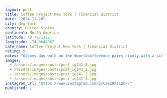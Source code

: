 ```yaml
---
layout: post
title: Coffee Project New York | Financial District
date: "2024-11-26"
city: New York
country: United States
continent: North America
latitude: 40.7071222
longitude: -74.0049867
cafe_name: Coffee Project New York | Financial District
rating: 5
notes: "Gloomy day walk on the #worldcoffeetour pairs nicely with a single origin pour over from @coffeeprojectny and the amazing tunes of @trophywifeofficial (Iâve had them in loop since Friday night)"
images:
  - /assets/images/posts/post_ig141_0.jpg
  - /assets/images/posts/post_ig141_1.jpg
  - /assets/images/posts/post_ig141_2.jpg
  - /assets/images/posts/post_ig141_3.jpg
instagram_url: "https://www.instagram.com/p/CaBZ9Xl1phx/"
published: 1
---
```

